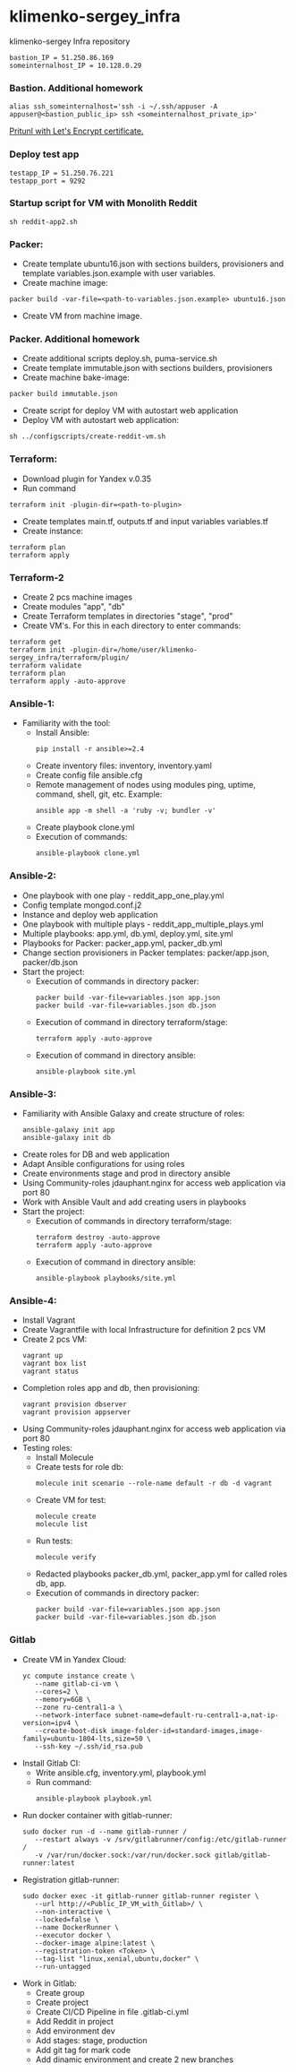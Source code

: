 # klimenko-sergey_infra
klimenko-sergey Infra repository

```
bastion_IP = 51.250.86.169
someinternalhost_IP = 10.128.0.29
```

### Bastion. Additional homework

```
alias ssh_someinternalhost='ssh -i ~/.ssh/appuser -A appuser@<bastion_public_ip> ssh <someinternalhost_private_ip>'
```
[Pritunl with Let's Encrypt certificate.](https://51.250.86.169.sslip.io)

### Deploy test app
```
testapp_IP = 51.250.76.221
testapp_port = 9292
```
### Startup script for VM with Monolith Reddit
```
sh reddit-app2.sh
```
### Packer:

 * Create template ubuntu16.json with sections builders, provisioners and template variables.json.example with user variables.
 * Create machine image:
```
packer build -var-file=<path-to-variables.json.example> ubuntu16.json
```
 * Create VM from machine image.

### Packer. Additional homework
 * Create additional scripts deploy.sh, puma-service.sh
 * Create template immutable.json with sections builders, provisioners
 * Create machine bake-image:
```
packer build immutable.json
```
 * Create script for deploy VM with autostart web application
 * Deploy VM with autostart web application:
```
sh ../configscripts/create-reddit-vm.sh
```
### Terraform:
 * Download plugin for Yandex v.0.35
 * Run command
```
terraform init -plugin-dir=<path-to-plugin>
```
 * Create templates main.tf, outputs.tf and input variables variables.tf
 * Create instance:
```
terraform plan
terraform apply
```
### Terraform-2
 * Create 2 pcs machine images
 * Create modules "app", "db"
 * Create Terraform templates in directories "stage", "prod"
 * Create VM's. For this in each directory to enter commands:
```
terraform get
terraform init -plugin-dir=/home/user/klimenko-sergey_infra/terraform/plugin/
terraform validate
terraform plan
terraform apply -auto-approve
```
### Ansible-1:
 * Familiarity with the tool:
   * Install Ansible:
     ```
     pip install -r ansible>=2.4
     ```
   * Create inventory files: inventory, inventory.yaml
   * Create config file ansible.cfg
   * Remote management of nodes using modules ping, uptime, command, shell, git, etc. Example:
     ```
     ansible app -m shell -a 'ruby -v; bundler -v'
     ```
   * Create playbook clone.yml
   * Execution of commands:
     ```
     ansible-playbook clone.yml
     ```
### Ansible-2:
 * One playbook with one play - reddit_app_one_play.yml
 * Config template mongod.conf.j2
 * Instance and deploy web application
 * One playbook with multiple plays - reddit_app_multiple_plays.yml
 * Multiple playbooks: app.yml, db.yml, deploy.yml, site.yml
 * Playbooks for Packer: packer_app.yml, packer_db.yml
 * Change section provisioners in Packer templates: packer/app.json, packer/db.json
 * Start the project:
   * Execution of commands in directory packer:
     ```
     packer build -var-file=variables.json app.json
     packer build -var-file=variables.json db.json
     ```
   * Execution of command in directory terraform/stage:
     ```
     terraform apply -auto-approve
     ```
   * Execution of command in directory ansible:
     ```
     ansible-playbook site.yml
     ```
### Ansible-3:
 * Familiarity with Ansible Galaxy and create structure of roles:
   ```
   ansible-galaxy init app
   ansible-galaxy init db
   ```
 * Create roles for DB and web application
 * Adapt Ansible configurations for using roles
 * Create environments stage and prod in directory ansible
 * Using Community-roles jdauphant.nginx for access web application via port 80
 * Work with Ansible Vault and add creating users in playbooks
 * Start the project:
   * Execution of commands in directory terraform/stage:
     ```
     terraform destroy -auto-approve
     terraform apply -auto-approve
     ```
   * Execution of command in directory ansible:
     ```
     ansible-playbook playbooks/site.yml
     ```
### Ansible-4:
 * Install Vagrant
 * Create Vagrantfile with local Infrastructure for definition 2 pcs VM
 * Create 2 pcs VM:
   ```
   vagrant up
   vagrant box list
   vagrant status
   ```
 * Completion roles app and db, then provisioning:
   ```
   vagrant provision dbserver
   vagrant provision appserver
   ```
 * Using Community-roles jdauphant.nginx for access web application via port 80
 * Testing roles:
    * Install Molecule
    * Create tests for role db:
      ```
      molecule init scenario --role-name default -r db -d vagrant
      ```
    * Create VM for test:
      ```
      molecule create
      molecule list
      ```
    * Run tests:
      ```
      molecule verify
      ```
    * Redacted playbooks packer_db.yml, packer_app.yml for called roles db, app.
    * Execution of commands in directory packer:
      ```
      packer build -var-file=variables.json app.json
      packer build -var-file=variables.json db.json
      ```
### Gitlab
 * Create VM in Yandex Cloud:
   ```
   yc compute instance create \
      --name gitlab-ci-vm \
      --cores=2 \
      --memory=6GB \
      --zone ru-central1-a \
      --network-interface subnet-name=default-ru-central1-a,nat-ip-version=ipv4 \
      --create-boot-disk image-folder-id=standard-images,image-family=ubuntu-1804-lts,size=50 \
      --ssh-key ~/.ssh/id_rsa.pub
   ```
 * Install Gitlab CI:
    * Write ansible.cfg, inventory.yml, playbook.yml
    * Run command:
      ```
      ansible-playbook playbook.yml
      ```
 * Run docker container with gitlab-runner:
   ```
   sudo docker run -d --name gitlab-runner /
      --restart always -v /srv/gitlabrunner/config:/etc/gitlab-runner /
      -v /var/run/docker.sock:/var/run/docker.sock gitlab/gitlab-runner:latest
   ```
 * Registration gitlab-runner:
   ```
   sudo docker exec -it gitlab-runner gitlab-runner register \
      --url http://<Public_IP_VM_with_Gitlab>/ \
      --non-interactive \
      --locked=false \
      --name DockerRunner \
      --executor docker \
      --docker-image alpine:latest \
      --registration-token <Token> \
      --tag-list "linux,xenial,ubuntu,docker" \
      --run-untagged
   ```
 * Work in Gitlab:
    * Create group
    * Create project
    * Create CI/CD Pipeline in file .gitlab-ci.yml
    * Add Reddit in project
    * Add environment dev
    * Add stages: stage, production
    * Add git tag for mark code
    * Add dinamic environment and create 2 new branches
